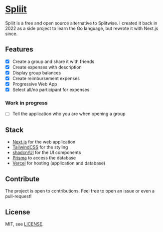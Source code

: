 # [Spliit](https://spliit.app)

Spliit is a free and open source alternative to Splitwise. I created it back in 2022 as a side project to learn the Go language, but rewrote it with Next.js since.

## Features

- [x] Create a group and share it with friends
- [x] Create expenses with description
- [x] Display group balances
- [x] Create reimbursement expenses
- [x] Progressive Web App
- [x] Select all/no participant for expenses

### Work in progress

- [ ] Tell the application who you are when opening a group

## Stack

- [Next.js](https://nextjs.org/) for the web application
- [TailwindCSS](https://tailwindcss.com/) for the styling
- [shadcn/UI](https://ui.shadcn.com/) for the UI components
- [Prisma](https://prisma.io) to access the database
- [Vercel](https://vercel.com/) for hosting (application and database)

## Contribute

The project is open to contributions. Feel free to open an issue or even a pull-request!

## License

MIT, see [LICENSE](./LICENSE).
